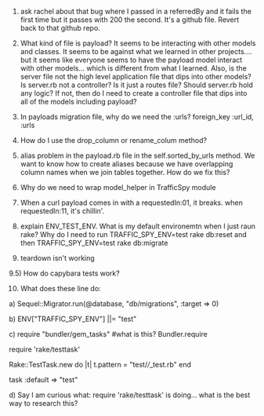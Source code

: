 1) ask rachel about that bug where I passed in a referredBy and it fails the first time but it passes with 200 the second. It's a github file. Revert back to that github repo.
2) What kind of file is payload? It seems to be interacting with other models and classes. It seems to be against what we learned in other
projects.... but it seems like everyone seems to have the payload model interact with other models... which is different from what I learned. Also, is the server file not the high level application file that dips into other models? Is server.rb not a controller? Is it just a routes file? Should server.rb hold any logic? If not, then do I need to create a controller file that dips into all of the models including payload?
3) In payloads migration file, why do we need the :urls?
foreign_key   :url_id, :urls

4) How do I use the drop_column or rename_colum method?

5) alias problem in the payload.rb file in the self.sorted_by_urls method. We want to know how to create aliases because we have overlapping column names when we join tables together. How do we fix this?

6) Why do we need to wrap model_helper in TrafficSpy module

7) When a curl payload comes in with a requestedIn:01, it breaks. when requestedIn:11, it's chillin'.

8) explain ENV_TEST_ENV. What is my default environemtn when I just raun rake? Why do I need to run TRAFFIC_SPY_ENV=test rake db:reset and then TRAFFIC_SPY_ENV=test rake db:migrate

9) teardown isn't working

9.5) How do capybara tests work?

10) What does these line do:

a)
Sequel::Migrator.run(@database, "db/migrations", :target => 0)

b)
ENV["TRAFFIC_SPY_ENV"] ||= "test"

c)
require "bundler/gem_tasks" #what is this?
Bundler.require

require 'rake/testtask'

Rake::TestTask.new do |t|
t.pattern = "test/*/*_test.rb"
end

task :default => "test"

d)
Say I am curious what:
require 'rake/testtask'
is doing... what is the best way to research this?
